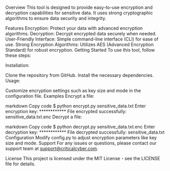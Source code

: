 Overview
This tool is designed to provide easy-to-use encryption and decryption capabilities for sensitive data. It uses strong cryptographic algorithms to ensure data security and integrity.

Features
Encryption: Protect your data with advanced encryption algorithms.
Decryption: Decrypt encrypted data securely when needed.
User-Friendly Interface: Simple command-line interface (CLI) for ease of use.
Strong Encryption Algorithms: Utilizes AES (Advanced Encryption Standard) for robust encryption.
Getting Started
To use this tool, follow these steps:

Installation:

Clone the repository from GitHub.
Install the necessary dependencies.
Usage:

Customize encryption settings such as key size and mode in the configuration file.
Examples
Encrypt a file:

markdown
Copy code
$ python encrypt.py sensitive_data.txt
Enter encryption key: ************
File encrypted successfully: sensitive_data.txt.enc
Decrypt a file:

markdown
Copy code
$ python decrypt.py sensitive_data.txt.enc
Enter decryption key: ************
File decrypted successfully: sensitive_data.txt
Configuration
Modify config.py to adjust encryption parameters like key size and mode.
Support
For any issues or questions, please contact our support team at support@criticalcyber.com.

License
This project is licensed under the MIT License - see the LICENSE file for details.

